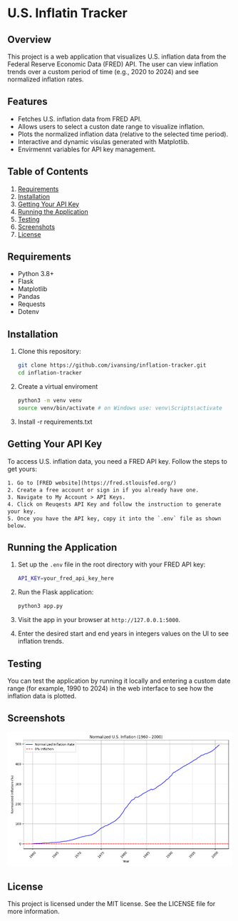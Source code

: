 # U.S. Inflatin Tracker

## Overview

This project is a web application that visualizes U.S. inflation data from the Federal Reserve Economic Data (FRED) API. The user can view inflation trends over a custom period of time (e.g., 2020 to 2024) and see normalized inflation rates.

## Features

- Fetches U.S. inflation data from FRED API.
- Allows users to select a custon date range to visualize inflation.
- Plots the normalized inflation data (relative to the selected time period).
- Interactive and dynamic visulas generated with Matplotlib.
- Envirmennt variables for API key management.

## Table of Contents

1. [Requirements](#requirements)
2. [Installation](#installation)
3. [Getting Your API Key](#getting-your-api-key)
3. [Running the Application](#running-the-application)
4. [Testing](#testing)
5. [Screenshots](#screenshots)
6. [License](#license)

## Requirements

- Python 3.8+
- Flask
- Matplotlib
- Pandas
- Requests
- Dotenv

## Installation

1. Clone this repository:

   ```bash
   git clone https://github.com/ivansing/inflation-tracker.git
   cd inflation-tracker
   ```
2. Create a virtual enviroment

   ```bash
   python3 -m venv venv
   source venv/bin/activate # on Windows use: venv\Scripts\activate
   ```
3. Install -r requirements.txt

## Getting Your API Key

To access U.S. inflation data, you need a FRED API key. Follow the steps to get yours:

    1. Go to [FRED website](https://fred.stlouisfed.org/)
    2. Create a free account or sign in if you already have one.
    3. Navigate to My Account > API Keys.
    4. Click on Reuqests API Key and follow the instruction to generate your key.
    5. Once you have the API key, copy it into the `.env` file as shown below.

## Running the Application


1. Set up the `.env` file in the root directory with your FRED API key:

    ```bash
    API_KEY=your_fred_api_key_here
    ```
2. Run the Flask application:

    ```bash
    python3 app.py
    ```
3. Visit the app in your browser at `http://127.0.0.1:5000`.
4. Enter the desired start and end years in integers values on the UI to see inflation trends.

## Testing

You can test the application by running it locally and entering a custom date range (for example, 1990 to 2024) in the web interface to see how the inflation data is plotted.

    
## Screenshots

![Inflation Image US range](static/inflation_plot.png?raw=true "Inflation Image")

## License

This project is licensed under the MIT license. See the LICENSE file for more information.


